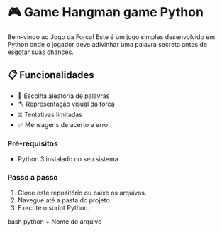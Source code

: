 # 🎮 Game Hangman game Python

Bem-vindo ao Jogo da Forca! Este é um jogo simples desenvolvido em Python onde o jogador deve adivinhar uma palavra secreta antes de esgotar suas chances.

## 📋 Funcionalidades

- 🎲 Escolha aleatória de palavras
- 🪓 Representação visual da forca
- ⏳ Tentativas limitadas
- ✅ Mensagens de acerto e erro

### Pré-requisitos

- Python 3 instalado no seu sistema

### Passo a passo

1. Clone este repositório ou baixe os arquivos.
2. Navegue até a pasta do projeto.
3. Execute o script Python.

bash
python + Nome do arquivo 
